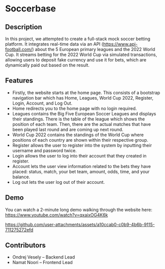 # Soccerbase
## Description
In this project, we attempted to create a full-stack mock soccer betting platform. It integrates real-time data via an API (https://www.api-football.com/) about the 5 European primary leagues and the 2022 World Cup. It streams betting for the 2022 World Cup via simulated transactions, allowing users to deposit fake currency and use it for bets, which are dynamically paid out based on the result.

## Features
- Firstly, the website starts at the home page. This consists of a bootstrap navigation bar which has Home, Leagues, World Cup 2022, Register, Login, Account, and Log Out.
- Home redirects you to the home page with no login required.
- Leagues contains the Big Five European Soccer Leagues and displays their standings. There is the table of the league which shows the position of each team. Then, there are the actual matches that have been played last round and are coming up next round.
- World Cup 2022 contains the standings of the World Cup where positions of each country are shown within their respective group.
- Register allows the user to register into the system by inputting their username and password twice.
- Login allows the user to log into their account that they created in register.
- Account lets the user view information related to the bets they have placed: status, match, your bet team, amount, odds, time, and your balance.
- Log out lets the user log out of their account.

## Demo
You can watch a 2-minute long demo walking through the website here: https://www.youtube.com/watch?v=qxaixOG4K6k

https://github.com/user-attachments/assets/a10ccab0-c0b9-4b6b-9115-711275272efd

## Contributors
- Ondrej Vesely – Backend Lead
- Namat Noori – Frontend Lead
